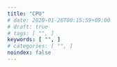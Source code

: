 ```yaml
---
title: "CPU"
# date: 2020-01-26T00:15:59+09:00
# draft: true
# tags: [ "", ]
keywords: [ "", ]
# categories: [ "", ]
noindex: false
---
```


